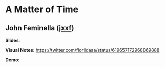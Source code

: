 # A Matter of Time
## John Feminella ([jxxf](http://twitter.com/jxxf))

**Slides**: 

**Visual Notes:** https://twitter.com/floriidaaa/status/619657172968869888

**Demo**:


